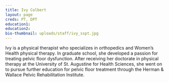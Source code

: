 ```yaml
---
title: Ivy Colbert
layout: page
creds: PT, DPT
education1:
education2:
bio-thumbnail: uploads/staff/ivy_sspt.jpg
---
```


Ivy is a physical therapist who specializes in orthopedics and Women’s Health physical therapy. In graduate school, she developed a passion for treating pelvic floor dysfunction. After receiving her doctorate in physical therapy at the University of St. Augustine for Health Sciences, she went on to pursue further education for pelvic floor treatment through the Herman & Wallace Pelvic Rehabilitation Institute.
